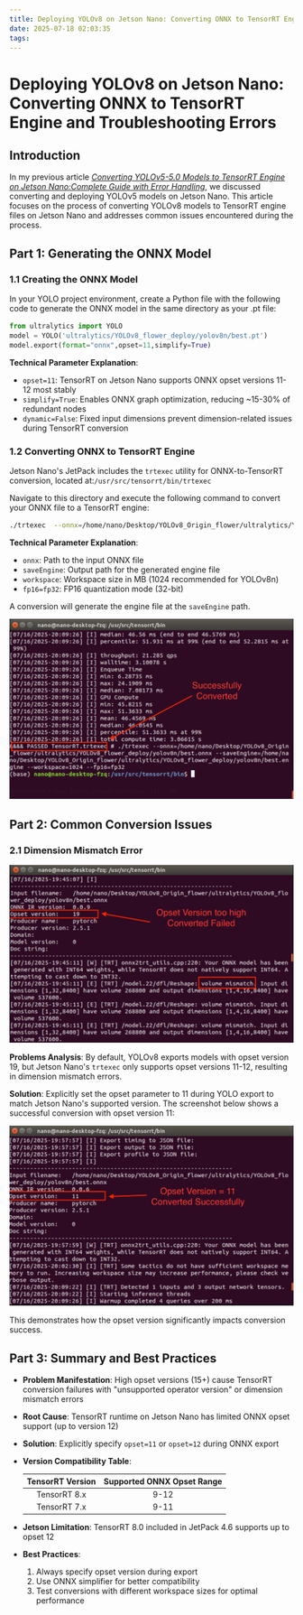 ```yaml
---
title: Deploying YOLOv8 on Jetson Nano: Converting ONNX to TensorRT Engine and Troubleshooting Errors
date: 2025-07-18 02:03:35
tags:
---
```

# Deploying YOLOv8 on Jetson Nano: Converting ONNX to TensorRT Engine and Troubleshooting Errors

## Introduction

In my previous article [*Converting YOLOv5-5.0 Models to TensorRT Engine on Jetson Nano:Complete Guide with Error Handling*](https://aurora-fang.github.io/2025/04/04/Yolov5-pt2engine-on-jetson-nano/), we discussed converting and deploying YOLOv5 models on Jetson Nano. This article focuses on the process of converting YOLOv8 models to TensorRT engine files on Jetson Nano and addresses common issues encountered during the process.

## Part 1: Generating the ONNX Model

### 1.1 Creating the ONNX Model

In your YOLO project environment, create a Python file with the following code to generate the ONNX model in the same directory as your .pt file:

```python
from ultralytics import YOLO
model = YOLO('ultralytics/YOLOv8_flower_deploy/yolov8n/best.pt')
model.export(format="onnx",opset=11,simplify=True)
```

**Technical Parameter Explanation**:

- `opset=11`: TensorRT on Jetson Nano supports ONNX opset versions 11-12 most stably
- `simplify=True`: Enables ONNX graph optimization, reducing ~15-30% of redundant nodes
- `dynamic=False`: Fixed input dimensions prevent dimension-related issues during TensorRT conversion

### 1.2 Converting ONNX to TensorRT Engine

Jetson Nano's JetPack includes the `trtexec` utility for ONNX-to-TensorRT conversion, located at:`/usr/src/tensorrt/bin/trtexec`

Navigate to this directory and execute the following command to convert your ONNX file to a TensorRT engine:

```BASH
./trtexec  --onnx=/home/nano/Desktop/YOLOv8_Origin_flower/ultralytics/YOLOv8_flower_deploy/yolov8n/best.onnx --saveEngine=/home/nano/Desktop/YOLOv8_Origin_flower/ultralytics/YOLOv8_flower_deploy/yolov8n/best.engine --workspace=1024 --fp16=fp32
```

**Technical Parameter Explanation**:

- `onnx`: Path to the input ONNX file
- `saveEngine`: Output path for the generated engine file
- `workspace`: Workspace size in MB (1024 recommended for YOLOv8n)
- `fp16=fp32`: FP16 quantization mode (32-bit)

A  conversion will generate the engine file at the  `saveEngine` path.

![Converted Successfully](../images/Yolov8-pt2engine-on-jetson-nano/enginepassed.png)

## Part 2: Common Conversion Issues

### 2.1 Dimension Mismatch Error


![Conversion failed](../images/Yolov8-pt2engine-on-jetson-nano/convertfailed_opset19.png)

**Problems Analysis**:
By default, YOLOv8 exports models with opset version 19, but Jetson Nano's `trtexec` only supports opset versions 11-12, resulting in dimension mismatch errors.

**Solution**:
Explicitly set the opset parameter to 11 during YOLO export to match Jetson Nano's supported version.
The screenshot below shows a successful conversion with opset version 11:

![Converted Successfully](../images/Yolov8-pt2engine-on-jetson-nano/convertedsucc_opset11.png)

This demonstrates how the opset version significantly impacts conversion success.

## Part 3: Summary and Best Practices

- **Problem Manifestation**: High opset versions (15+) cause TensorRT conversion failures with "unsupported operator version" or dimension mismatch errors

- **Root Cause**: TensorRT runtime on Jetson Nano has limited ONNX opset support (up to version 12)

- **Solution**: Explicitly specify `opset=11` or `opset=12` during ONNX export

- **Version Compatibility Table**:

  | TensorRT Version | Supported ONNX Opset Range |
  | :--------------: | :------------------------: |
  |   TensorRT 8.x   |            9-12            |
  |   TensorRT 7.x   |            9-11            |

- **Jetson Limitation**: TensorRT 8.0 included in JetPack 4.6 supports up to opset 12

- **Best Practices**:

  1. Always specify opset version during export
  2. Use ONNX simplifier for better compatibility
  3. Test conversions with different workspace sizes for optimal performance